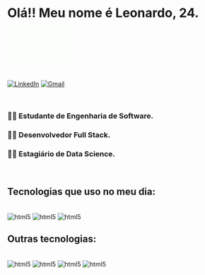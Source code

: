 # Olá!! Meu nome é Leonardo, 24.<img src="https://github.com/leozinn19/leozinn19/blob/assets/hi.gif" width="150">

[![LinkedIn](https://img.shields.io/badge/LinkedIn-0077B5?style=for-the-badge&logo=linkedin&logoColor=white)](https://www.linkedin.com/in/leonardo-oliveira-810a4a1ab/)
[![Gmail](https://img.shields.io/badge/Gmail-D14836?style=for-the-badge&logo=gmail&logoColor=white&link=mailto:leonardo.s.o.gc@gmail.com)](mailto:leonardo.s.o.gc@gmail.com)

<br/>

### 🧑‍🎓 Estudante de Engenharia de Software.

### 👨‍💻 Desenvolvedor Full Stack.

### 👨‍💼 Estagiário de Data Science.

<br/>

## Tecnologias que uso no meu dia:
<div style='display: inline_block'><br/>
    <img align='center' alt="html5" src="https://img.shields.io/badge/python-3670A0?style=for-the-badge&logo=python&logoColor=ffdd54" >
    <img align='center' alt="html5" src="https://img.shields.io/badge/MySQL-00000F?style=for-the-badge&logo=mysql&logoColor=white/" >
    <img align='center' alt="html5" src="https://img.shields.io/badge/GIT-E44C30?style=for-the-badge&logo=git&logoColor=white" >
</div>

## Outras tecnologias:
<div style='display: inline_block'><br/>
    <img align='center' alt="html5" src="https://img.shields.io/badge/JavaScript-F7DF1E?style=for-the-badge&logo=javascript&logoColor=black"/ >
    <img align='center' alt="html5" src="https://img.shields.io/badge/Node.js-43853D?style=for-the-badge&logo=node.js&logoColor=white"/ >
    <img align='center' alt="html5" src="https://img.shields.io/badge/Angular-DD0031?style=for-the-badge&logo=angular&logoColor=white"/ >
    <img align='center' alt="html5" src="https://img.shields.io/badge/TypeScript-007ACC?style=for-the-badge&logo=typescript&logoColor=white" >
</div>
